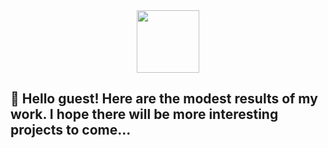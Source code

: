 <div id="header" align="center">
  <!--<img src="https://media.giphy.com/media/M9gbBd9nbDrOTu1Mqx/giphy.gif" width="100"/>-->
  <img src="https://media.giphy.com/media/g06HKnMmtK1aXurndU/giphy.gif" width="100"/>
</div>
<div>
  <img src="https://komarev.com/ghpvc/?username=yury-yury&style=flat-square&color=blue" alt=""/>
</div>

## 👋 Hello guest! Here are the modest results of my work. I hope there will be more interesting projects to come...

<!--
**yury-yury/yury-yury** is a ✨ _special_ ✨ repository because its `README.md` (this file) appears on your GitHub profile.

Here are some ideas to get you started:

- 🔭 I’m currently working on ...
- 🌱 I’m currently learning ...
- 👯 I’m looking to collaborate on ...
- 🤔 I’m looking for help with ...
- 💬 Ask me about ...
- 📫 How to reach me: ...
- 😄 Pronouns: ...
- ⚡ Fun fact: ...
-->
